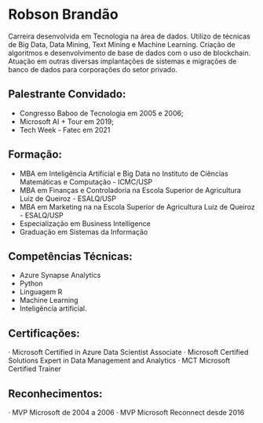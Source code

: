# Robson Brandão

Carreira desenvolvida em Tecnologia na área de dados. Utilizo de técnicas de Big Data, Data Mining, Text Mining e Machine Learning. 
Criação de algoritmos e desenvolvimento de base de dados com o uso de blockchain.
Atuação em outras diversas implantações de sistemas e migrações de banco de dados para corporações do setor privado.

## Palestrante Convidado:
- Congresso Baboo de Tecnologia  em 2005 e 2006;
- Microsoft AI + Tour em 2019;
- Tech Week - Fatec em 2021


## Formação:
- MBA em Inteligência Artificial e Big Data no Instituto de Ciências Matemáticas e Computação - ICMC/USP
- MBA em Finanças e Controladoria na Escola Superior de Agricultura Luiz de Queiroz - ESALQ/USP
- MBA em Marketing na na Escola Superior de Agricultura Luiz de Queiroz - ESALQ/USP
- Especialização em Business Intelligence 
- Graduação em Sistemas da Informação 

## Competências Técnicas: 
- Azure Synapse Analytics
- Python
- Linguagem R 
- Machine Learning
- Inteligência artificial.

## Certificações: 
· Microsoft Certified in Azure Data Scientist Associate 
· Microsoft Certified Solutions Expert in Data Management and Analytics 
· MCT Microsoft Certified Trainer

## Reconhecimentos: 
· MVP Microsoft de 2004 a 2006 
· MVP Microsoft Reconnect desde 2016

